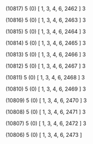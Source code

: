 (10817) 5 (0) [ 1, 3, 4, 6, 2462 ] 3 


(10816) 5 (0) [ 1, 3, 4, 6, 2463 ] 3 


(10815) 5 (0) [ 1, 3, 4, 6, 2464 ] 3 


(10814) 5 (0) [ 1, 3, 4, 6, 2465 ] 3 


(10813) 5 (0) [ 1, 3, 4, 6, 2466 ] 3 


(10812) 5 (0) [ 1, 3, 4, 6, 2467 ] 3 


(10811) 5 (0) [ 1, 3, 4, 6, 2468 ] 3 


(10810) 5 (0) [ 1, 3, 4, 6, 2469 ] 3 


(10809) 5 (0) [ 1, 3, 4, 6, 2470 ] 3 


(10808) 5 (0) [ 1, 3, 4, 6, 2471 ] 3 


(10807) 5 (0) [ 1, 3, 4, 6, 2472 ] 3 


(10806) 5 (0) [ 1, 3, 4, 6, 2473 ]  

